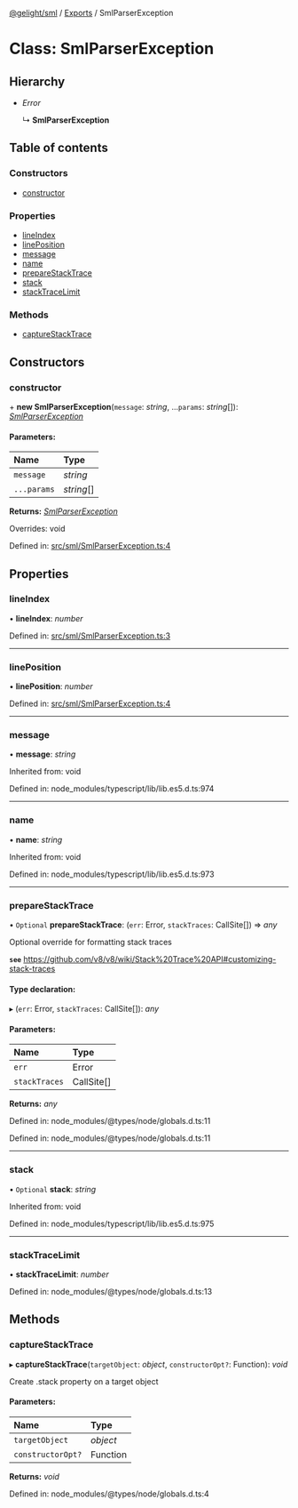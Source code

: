[@gelight/sml](../README.md) / [Exports](../modules.md) / SmlParserException

# Class: SmlParserException

## Hierarchy

* *Error*

  ↳ **SmlParserException**

## Table of contents

### Constructors

- [constructor](smlparserexception.md#constructor)

### Properties

- [lineIndex](smlparserexception.md#lineindex)
- [linePosition](smlparserexception.md#lineposition)
- [message](smlparserexception.md#message)
- [name](smlparserexception.md#name)
- [prepareStackTrace](smlparserexception.md#preparestacktrace)
- [stack](smlparserexception.md#stack)
- [stackTraceLimit](smlparserexception.md#stacktracelimit)

### Methods

- [captureStackTrace](smlparserexception.md#capturestacktrace)

## Constructors

### constructor

\+ **new SmlParserException**(`message`: *string*, ...`params`: *string*[]): [*SmlParserException*](smlparserexception.md)

#### Parameters:

Name | Type |
:------ | :------ |
`message` | *string* |
`...params` | *string*[] |

**Returns:** [*SmlParserException*](smlparserexception.md)

Overrides: void

Defined in: [src/sml/SmlParserException.ts:4](https://github.com/GELight/sml/blob/346ca80/src/sml/SmlParserException.ts#L4)

## Properties

### lineIndex

• **lineIndex**: *number*

Defined in: [src/sml/SmlParserException.ts:3](https://github.com/GELight/sml/blob/346ca80/src/sml/SmlParserException.ts#L3)

___

### linePosition

• **linePosition**: *number*

Defined in: [src/sml/SmlParserException.ts:4](https://github.com/GELight/sml/blob/346ca80/src/sml/SmlParserException.ts#L4)

___

### message

• **message**: *string*

Inherited from: void

Defined in: node_modules/typescript/lib/lib.es5.d.ts:974

___

### name

• **name**: *string*

Inherited from: void

Defined in: node_modules/typescript/lib/lib.es5.d.ts:973

___

### prepareStackTrace

• `Optional` **prepareStackTrace**: (`err`: Error, `stackTraces`: CallSite[]) => *any*

Optional override for formatting stack traces

**`see`** https://github.com/v8/v8/wiki/Stack%20Trace%20API#customizing-stack-traces

#### Type declaration:

▸ (`err`: Error, `stackTraces`: CallSite[]): *any*

#### Parameters:

Name | Type |
:------ | :------ |
`err` | Error |
`stackTraces` | CallSite[] |

**Returns:** *any*

Defined in: node_modules/@types/node/globals.d.ts:11

Defined in: node_modules/@types/node/globals.d.ts:11

___

### stack

• `Optional` **stack**: *string*

Inherited from: void

Defined in: node_modules/typescript/lib/lib.es5.d.ts:975

___

### stackTraceLimit

• **stackTraceLimit**: *number*

Defined in: node_modules/@types/node/globals.d.ts:13

## Methods

### captureStackTrace

▸ **captureStackTrace**(`targetObject`: *object*, `constructorOpt?`: Function): *void*

Create .stack property on a target object

#### Parameters:

Name | Type |
:------ | :------ |
`targetObject` | *object* |
`constructorOpt?` | Function |

**Returns:** *void*

Defined in: node_modules/@types/node/globals.d.ts:4

